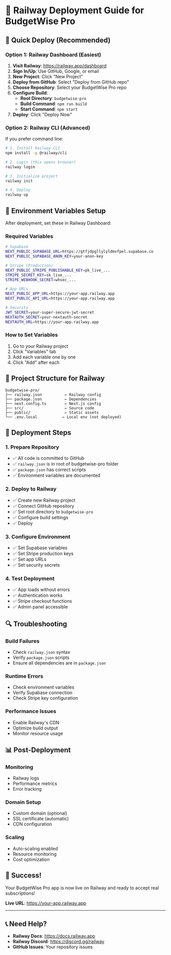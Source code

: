 # 🚀 Railway Deployment Guide for BudgetWise Pro

## 🎯 **Quick Deploy (Recommended)**

### **Option 1: Railway Dashboard (Easiest)**

1. **Visit Railway**: https://railway.app/dashboard
2. **Sign In/Up**: Use GitHub, Google, or email
3. **New Project**: Click "New Project"
4. **Deploy from GitHub**: Select "Deploy from GitHub repo"
5. **Choose Repository**: Select your BudgetWise Pro repo
6. **Configure Build**:
   - **Root Directory**: `budgetwise-pro`
   - **Build Command**: `npm run build`
   - **Start Command**: `npm start`
7. **Deploy**: Click "Deploy Now"

### **Option 2: Railway CLI (Advanced)**

If you prefer command line:

```bash
# 1. Install Railway CLI
npm install -g @railway/cli

# 2. Login (this opens browser)
railway login

# 3. Initialize project
railway init

# 4. Deploy
railway up
```

## 🔧 **Environment Variables Setup**

After deployment, set these in Railway Dashboard:

### **Required Variables**
```bash
# Supabase
NEXT_PUBLIC_SUPABASE_URL=https://gtfjdpgllylyldmvfpel.supabase.co
NEXT_PUBLIC_SUPABASE_ANON_KEY=your-anon-key

# Stripe (Production)
NEXT_PUBLIC_STRIPE_PUBLISHABLE_KEY=pk_live_...
STRIPE_SECRET_KEY=sk_live_...
STRIPE_WEBHOOK_SECRET=whsec_...

# App URLs
NEXT_PUBLIC_APP_URL=https://your-app.railway.app
NEXT_PUBLIC_API_URL=https://your-app.railway.app

# Security
JWT_SECRET=your-super-secure-jwt-secret
NEXTAUTH_SECRET=your-nextauth-secret
NEXTAUTH_URL=https://your-app.railway.app
```

### **How to Set Variables**
1. Go to your Railway project
2. Click "Variables" tab
3. Add each variable one by one
4. Click "Add" after each

## 📁 **Project Structure for Railway**

```
budgetwise-pro/
├── railway.json          ← Railway config
├── package.json          ← Dependencies
├── next.config.ts        ← Next.js config
├── src/                  ← Source code
├── public/               ← Static assets
└── .env.local           ← Local env (not deployed)
```

## 🚀 **Deployment Steps**

### **1. Prepare Repository**
- ✅ All code is committed to GitHub
- ✅ `railway.json` is in root of budgetwise-pro folder
- ✅ `package.json` has correct scripts
- ✅ Environment variables are documented

### **2. Deploy to Railway**
- ✅ Create new Railway project
- ✅ Connect GitHub repository
- ✅ Set root directory to `budgetwise-pro`
- ✅ Configure build settings
- ✅ Deploy

### **3. Configure Environment**
- ✅ Set Supabase variables
- ✅ Set Stripe production keys
- ✅ Set app URLs
- ✅ Set security secrets

### **4. Test Deployment**
- ✅ App loads without errors
- ✅ Authentication works
- ✅ Stripe checkout functions
- ✅ Admin panel accessible

## 🔍 **Troubleshooting**

### **Build Failures**
- Check `railway.json` syntax
- Verify `package.json` scripts
- Ensure all dependencies are in `package.json`

### **Runtime Errors**
- Check environment variables
- Verify Supabase connection
- Check Stripe key configuration

### **Performance Issues**
- Enable Railway's CDN
- Optimize build output
- Monitor resource usage

## 📊 **Post-Deployment**

### **Monitoring**
- Railway logs
- Performance metrics
- Error tracking

### **Domain Setup**
- Custom domain (optional)
- SSL certificate (automatic)
- CDN configuration

### **Scaling**
- Auto-scaling enabled
- Resource monitoring
- Cost optimization

## 🎉 **Success!**

Your BudgetWise Pro app is now live on Railway and ready to accept real subscriptions!

**Live URL**: https://your-app.railway.app

---

## 📞 **Need Help?**

- **Railway Docs**: https://docs.railway.app
- **Railway Discord**: https://discord.gg/railway
- **GitHub Issues**: Your repository issues


